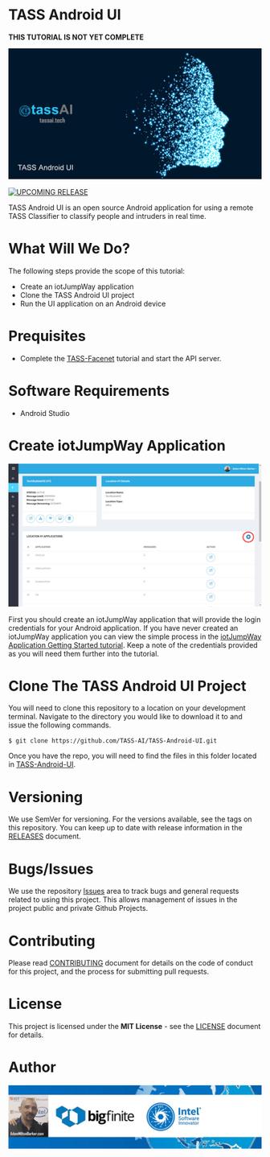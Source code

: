 # TASS Android UI
**THIS TUTORIAL IS NOT YET COMPLETE**

[![TASS Android UI](images/android.png)](https://github.com/TASS-AI/TASS-Android-UI/)

[![UPCOMING RELEASE](https://img.shields.io/badge/UPCOMING%20RELEASE-0.0.1-blue.svg)](https://github.com/TASS-AI/TASS-Android-UI/tree/0.0.1)

TASS Android UI is an open source Android application for using a remote TASS Classifier to classify people and intruders in real time.

# What Will We Do?

The following steps provide the scope of this tutorial:

- Create an iotJumpWay application
- Clone the TASS Android UI project
- Run the UI application on an Android device

# Prequisites

- Complete the [TASS-Facenet](https://github.com/TASS-AI/TASS-Facenet "TASS-Facenet") tutorial and start the API server.

# Software Requirements

- Android Studio

# Create iotJumpWay Application

[![TASS Android UI](images/iotJumpWay-Applications.jpg)](https://www.iotjumpway.tech/console/)

First you should create an iotJumpWay application that will provide the login credentials for your Android application. If you have never created an iotJumpWay application you can view the simple process in the [iotJumpWay Application Getting Started tutorial](https://www.iotjumpway.tech/developers/getting-started-applications "iotJumpWay Application Getting Started tutorial"). Keep a note of the credentials provided as you will need them further into the tutorial.

# Clone The TASS Android UI Project

You will need to clone this repository to a location on your development terminal. Navigate to the directory you would like to download it to and issue the following commands.

    $ git clone https://github.com/TASS-AI/TASS-Android-UI.git

Once you have the repo, you will need to find the files in this folder located in [TASS-Android-UI](https://github.com/TASS-AI/TASS-Android-UI "TASS-Android-UI").

# Versioning
We use SemVer for versioning. For the versions available, see the tags on this repository. You can keep up to date with release information in the [RELEASES](https://github.com/TASS-AI/TASS-Android-UI/blob/master/RELEASES.md "RELEASES") document.

# Bugs/Issues 

We use the repository [Issues](https://github.com/TASS-AI/TASS-Android-UI/issues "Issues") area to track bugs and general requests related to using this project. This allows management of issues in the project public and private Github Projects.

# Contributing
Please read [CONTRIBUTING](https://github.com/TASS-AI/TASS-Android-UI/blob/master/CONTRIBUTING.md "CONTRIBUTING") document for details on the code of conduct for this project, and the process for submitting pull requests.

# License
This project is licensed under the **MIT License** - see the [LICENSE](https://github.com/TASS-AI/TASS-Android-UI/blob/master/LICENSE.md "LICENSE") document for details.

# Author

[![Adam Milton-Barker: BigFinte IoT Network Engineer & Intel® Software Innovator](images/Adam-Milton-Barker.jpg)](https://github.com/AdamMiltonBarker) 
